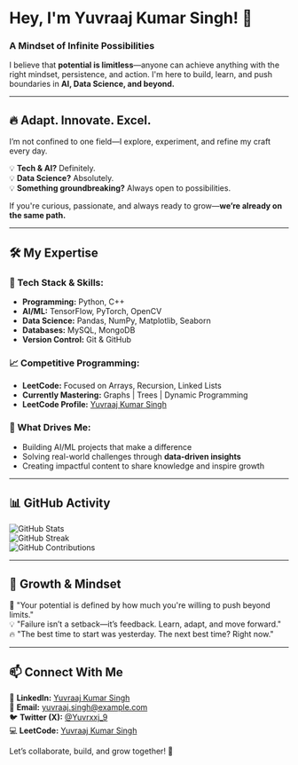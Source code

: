 # Hey, I'm Yuvraaj Kumar Singh! 🚀

### A Mindset of Infinite Possibilities
I believe that **potential is limitless**—anyone can achieve anything with the right mindset, persistence, and action. I'm here to build, learn, and push boundaries in **AI, Data Science, and beyond.**

---

## 🔥 Adapt. Innovate. Excel.
I’m not confined to one field—I explore, experiment, and refine my craft every day.

💡 **Tech & AI?** Definitely.  
💡 **Data Science?** Absolutely.  
💡 **Something groundbreaking?** Always open to possibilities.  

If you're curious, passionate, and always ready to grow—**we’re already on the same path.**

---

## 🛠️ My Expertise
### 🚀 Tech Stack & Skills:
- **Programming:** Python, C++
- **AI/ML:** TensorFlow, PyTorch, OpenCV
- **Data Science:** Pandas, NumPy, Matplotlib, Seaborn
- **Databases:** MySQL, MongoDB
- **Version Control:** Git & GitHub

### 📈 Competitive Programming:
- **LeetCode:** Focused on Arrays, Recursion, Linked Lists  
- **Currently Mastering:** Graphs | Trees | Dynamic Programming  
- **LeetCode Profile:** [Yuvraaj Kumar Singh](https://leetcode.com/u/yuvraaj666/)

### 🎯 What Drives Me:
- Building AI/ML projects that make a difference
- Solving real-world challenges through **data-driven insights**
- Creating impactful content to share knowledge and inspire growth

---

## 📊 GitHub Activity
![GitHub Stats](https://github-readme-stats.vercel.app/api?username=yuvrxj-24&show_icons=true&theme=radical)  
![GitHub Streak](https://github-readme-streak-stats.herokuapp.com/?user=yuvrxj-24&theme=radical)  
![GitHub Contributions](https://github-readme-activity-graph.cyclic.app/graph?username=yuvrxj-24&theme=radical)

---

## 🌱 Growth & Mindset
🚀 "Your potential is defined by how much you're willing to push beyond limits."  
💡 "Failure isn’t a setback—it’s feedback. Learn, adapt, and move forward."  
🔥 "The best time to start was yesterday. The next best time? Right now."

---

## 📫 Connect With Me
🔗 **LinkedIn:** [Yuvraaj Kumar Singh](http://www.linkedin.com/in/yuvraaj-kumar-singh-857a5224b)  
📧 **Email:** yuvraaj.singh@example.com  
🐦 **Twitter (X):** [@Yuvrxxj_9](https://x.com/Yuvrxxj_9)  
💻 **LeetCode:** [Yuvraaj Kumar Singh](https://leetcode.com/u/yuvraaj666/)  

Let’s collaborate, build, and grow together! 🚀
